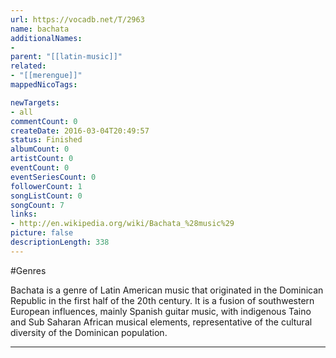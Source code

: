 ```yaml
---
url: https://vocadb.net/T/2963
name: bachata
additionalNames: 
- 
parent: "[[latin-music]]"
related:
- "[[merengue]]"
mappedNicoTags:

newTargets:
- all
commentCount: 0
createDate: 2016-03-04T20:49:57
status: Finished
albumCount: 0
artistCount: 0
eventCount: 0
eventSeriesCount: 0
followerCount: 1
songListCount: 0
songCount: 7
links: 
- http://en.wikipedia.org/wiki/Bachata_%28music%29
picture: false
descriptionLength: 338
---
```


#Genres

Bachata is a genre of Latin American music that originated in the Dominican Republic in the first half of the 20th century. It is a fusion of southwestern European influences, mainly Spanish guitar music, with indigenous Taino and Sub Saharan African musical elements, representative of the cultural diversity of the Dominican population.

---

